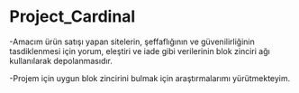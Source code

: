 # Project_Cardinal

-Amacım ürün satışı yapan sitelerin, şeffaflığının ve güvenilirliğinin tasdiklenmesi için yorum, eleştiri ve iade gibi verilerinin blok zinciri ağı kullanılarak depolanmasıdır.

-Projem için uygun blok zincirini bulmak için araştırmalarımı yürütmekteyim.
